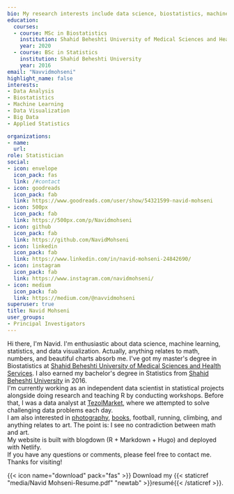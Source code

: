 ```yaml
---
bio: My research interests include data science, biostatistics, machine learning, and data visualization.
education:
  courses:
  - course: MSc in Biostatistics
    institution: Shahid Beheshti University of Medical Sciences and Health Services
    year: 2020
  - course: BSc in Statistics
    institution: Shahid Beheshti University
    year: 2016
email: "Navvidmohseni"
highlight_name: false
interests:
- Data Analysis
- Biostatistics
- Machine Learning
- Data Visualization
- Big Data
- Applied Statistics

organizations:
- name: 
  url: 
role: Statistician
social:
- icon: envelope
  icon_pack: fas
  link: /#contact
- icon: goodreads
  icon_pack: fab
  link: https://www.goodreads.com/user/show/54321599-navid-mohseni
- icon: 500px
  icon_pack: fab
  link: https://500px.com/p/Navidmohseni
- icon: github
  icon_pack: fab
  link: https://github.com/NavidMohseni
- icon: linkedin
  icon_pack: fab
  link: https://www.linkedin.com/in/navid-mohseni-24842690/
- icon: instagram
  icon_pack: fab
  link: https://www.instagram.com/navidmohseni/
- icon: medium
  icon_pack: fab
  link: https://medium.com/@navvidmohseni
superuser: true
title: Navid Mohseni
user_groups:
- Principal Investigators
---
```


Hi there, I'm Navid. I'm enthusiastic about data science, machine learning, statistics, and data visualization. Actually, anything relates to math, numbers, and beautiful charts absorb me. I've got my master's degree in Biostatistics at <a href="https://en.sbmu.ac.ir/index.jsp?fkeyid=&siteid=256&pageid=2046">Shahid Beheshti University of Medical Sciences and Health Services</a>. I also earned my bachelor's degree in Statistics from <a href="http://en.sbu.ac.ir/SitePages/Home.aspx">Shahid Beheshti University</a> in 2016. 
<br> I'm currently working as an independent data scientist in statistical projects alongside doing research and teaching R by conducting workshops. Before that, I was a data analyst at <a href="https://www.tezolmarket.com/">TezolMarket</a>, where we attempted to solve challenging data problems each day. 
<br> I am also interested in <a href="https://500px.com/p/Navidmohseni?view=photos">photography</a>, <a href="https://www.goodreads.com/user/show/54321599-navid-mohseni">books</a>, football, running, climbing, and anything relates to art. The point is: I see no contradiction between math and art. 
<br> My website is built with blogdown (R + Markdown + Hugo) and deployed with Netlify.
<br> If you have any questions or comments, please feel free to contact me.
<br> Thanks for visiting!

{{< icon name="download" pack="fas" >}} Download my {{< staticref "media/Navid Mohseni-Resume.pdf" "newtab" >}}resumé{{< /staticref >}}.
